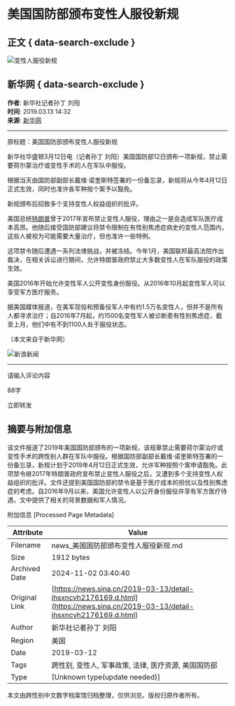 # 美国国防部颁布变性人服役新规

## 正文 { data-search-exclude }


![变性人服役新规](https://n.sinaimg.cn/sinakd10203/238/w119h119/20221208/7ed3-a58e018751ed10b2d3ef2d3808732c16.jpg)

## 新华网 { data-search-exclude }
**作者**: 新华社记者孙丁 刘阳  
**时间**: 2019.03.13 14:32  
**来源**: [新华网](http://www.xinhuanet.com)

---

原标题：美国国防部颁布变性人服役新规

新华社华盛顿3月12日电（记者孙丁 刘阳）美国国防部12日颁布一项新规，禁止需要荷尔蒙治疗或变性手术的人在军队中服役。

根据当天由国防部副部长戴维·诺奎斯特签署的一份备忘录，新规将从今年4月12日正式生效，同时也准许各军种按个案予以豁免。

新规颁布后招致多个支持变性人权益组织的批评。

美国总统[特朗普](https://news.sina.cn/news_zt/keyword.d.html?vt=4&k=%E7%89%B9%E6%9C%97%E6%99%AE)曾于2017年宣布禁止变性人服役，理由之一是会造成军队医疗成本高昂。他随后接受国防部建议将禁令限制在有性别焦虑症病史的变性人范围内，这些人被视为可能需要大量治疗，但也准许一些特例。

这项禁令随后遭遇一系列法律挑战，并被冻结。今年1月，美国联邦最高法院作出裁决，在相关诉讼进行期间，允许特朗普政府禁止大多数变性人在军队服役的政策生效。

美国2016年开始允许变性军人公开变性身份服役。从2016年10月起变性军人可以享受军方医疗服务。

据美国媒体报道，在美军现役和预备役军人中有约1.5万名变性人，但并不是所有人都寻求治疗；自2016年7月起，约1500名变性军人被诊断患有性别焦虑症，截至上月，他们中有不到1100人处于服役状态。

（本文来自于新华网）

![新浪新闻](https://n.sinaimg.cn/default/80905340/20200331/sinalogo.png)

---

请输入评论内容

88字

立即转发

## 摘要与附加信息

<!-- tcd_abstract -->
该文件报道了2019年美国国防部颁布的一项新规，该规章禁止需要荷尔蒙治疗或变性手术的跨性别人群在军队中服役。根据国防部副部长戴维·诺奎斯特签署的一份备忘录，新规计划于2019年4月12日正式生效，允许军种按照个案申请豁免。此项禁令继2017年特朗普政府宣布禁止变性人服役之后，又遭到多个支持变性人权益组织的批评。文件还提到美国国防部的禁令是基于医疗成本的担忧以及性别焦虑症的考虑。自2016年9月以来，美国允许变性人以公开身份服役并享有军方医疗待遇，文中提供了相关的背景数据和军人情况。
<!-- tcd_abstract_end -->

附加信息 [Processed Page Metadata]

| Attribute       | Value                                  |
|-----------------|----------------------------------------|
| Filename        | news_美国国防部颁布变性人服役新规.md                             |
| Size            | 1912 bytes                           |
| Archived Date   | 2024-11-02 03:40:40                             |
| Original Link   | [https://news.sina.cn/2019-03-13/detail-ihsxncvh2176169.d.html](https://news.sina.cn/2019-03-13/detail-ihsxncvh2176169.d.html)                       |
| Author          | 新华社记者孙丁 刘阳                               |
| Region          | 美国                               |
| Date            | 2019-03-12                                 |
| Tags            | 跨性别, 变性人, 军事政策, 法律, 医疗资源, 美国国防部                                 |
| Type            | [Unknown type(update needed)]                                 |
<!-- tcd_table_end -->

本文由跨性别中文数字档案馆归档整理，仅供浏览。版权归原作者所有。
